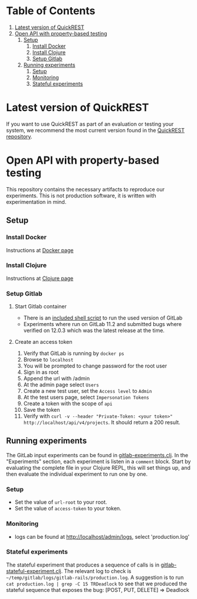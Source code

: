 
# Table of Contents

1.  [Latest version of QuickREST](#latest)
2.  [Open API with property-based testing](#doc)
    1.  [Setup](#setup)
        1.  [Install Docker](#docker)
        2.  [Install Clojure](#clojure)
        3.  [Setup Gitlab](#gitlab)
    2.  [Running experiments](#experiments)
        1.  [Setup](#setupexp)
        2.  [Monitoring](#monitoring)
        3.  [Stateful experiments](#stateful)


<a id="latest"></a>

# Latest version of QuickREST

If you want to use QuickREST as part of an evaluation or testing your system, we recommend the most current version found in the [QuickREST repository](https://github.com/zclj/QuickREST).


<a id="doc"></a>

# Open API with property-based testing

This repository contains the necessary artifacts to reproduce our experiments. This is not production software, it is written with experimentation in mind.


<a id="setup"></a>

## Setup


<a id="docker"></a>

### Install Docker

Instructions at [Docker page](https://www.docker.com/)


<a id="clojure"></a>

### Install Clojure

Instructions at [Clojure page](https://clojure.org/)


<a id="gitlab"></a>

### Setup Gitlab

1.  Start Gitlab container

    -   There is an [included shell script](run-gitlab-11-2-0.sh) to run the used version of GitLab
    -   Experiments where run on GitLab 11.2 and submitted bugs where verified on 12.0.3 which was the latest release at the time.

2.  Create an access token

    1.  Verify that GitLab is running by `docker ps`
    2.  Browse to `localhost`
    3.  You will be prompted to change password for the root user
    4.  Sign in as root
    5.  Append the url with /admin
    6.  At the admin page select `Users`
    7.  Create a new test user, set the `Access level` to `Admin`
    8.  At the test users page, select `Impersonation Tokens`
    9.  Create a token with the scope of `api`
    10. Save the token
    11. Verify with `curl -v --header "Private-Token: <your token>" http://localhost/api/v4/projects`. It should return a 200 result.


<a id="experiments"></a>

## Running experiments

The GitLab input experiments can be found in [gitlab-experiments.clj](src/openapi_pbt/gitlab_experiments.clj). In the "Experiments" section, each experiment is listen in a `comment` block. Start by evaluating the complete file in your Clojure REPL, this will set things up, and then evaluate the individual experiment to run one by one.


<a id="setupexp"></a>

### Setup

-   Set the value of `url-root` to your root.
-   Set the value of `access-token` to your token.


<a id="monitoring"></a>

### Monitoring

-   logs can be found at <http://localhost/admin/logs>, select 'production.log'


<a id="stateful"></a>

### Stateful experiments

The stateful experiment that produces a sequence of calls is in [gitlab-stateful-experiment.clj](src/openapi_pbt/gitlab_stateful_experiment.clj). The relevant log to check is `~/temp/gitlab/logs/gitlab-rails/production.log`. A suggestion is to run `cat production.log | grep -C 15 TRDeadlock` to see that we produced the stateful sequence that exposes the bug: [POST, PUT, DELETE] => Deadlock

